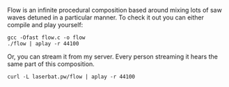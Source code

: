 Flow is an infinite procedural composition based around mixing lots of saw waves detuned in a particular manner. To check it out you can either compile and play yourself:

    gcc -Ofast flow.c -o flow 
    ./flow | aplay -r 44100

Or, you can stream it from my server. Every person streaming it hears the same part of this composition.

    curl -L laserbat.pw/flow | aplay -r 44100
